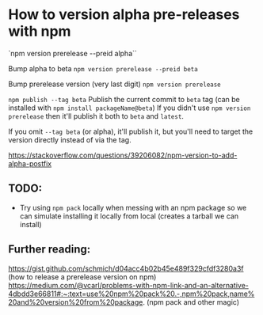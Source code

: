 # How to version alpha pre-releases with npm
`npm version prerelease --preid alpha``

Bump alpha to beta
`npm version prerelease --preid beta`


Bump prerelease version (very last digit)
`npm version prerelease`


`npm publish --tag beta` Publish the current commit to `beta` tag (can be installed with `npm install packageName@beta`)
If you didn't use `npm version prerelease` then it'll publish it both to `beta` and `latest`.

If you omit `--tag beta` (or alpha), it'll publish it, but you'll need to target the version directly instead of via the tag.

https://stackoverflow.com/questions/39206082/npm-version-to-add-alpha-postfix


## TODO:
- Try using `npm pack` locally when messing with an npm package so we can simulate installing it locally from local (creates a tarball we can install)

## Further reading:
https://gist.github.com/schmich/d04acc4b02b45e489f329cfdf3280a3f (how to release a prerelease version on npm)
https://medium.com/@vcarl/problems-with-npm-link-and-an-alternative-4dbdd3e66811#:~:text=use%20npm%20pack%20.-,npm%20pack,name%20and%20version%20from%20package. (npm pack and other magic)
